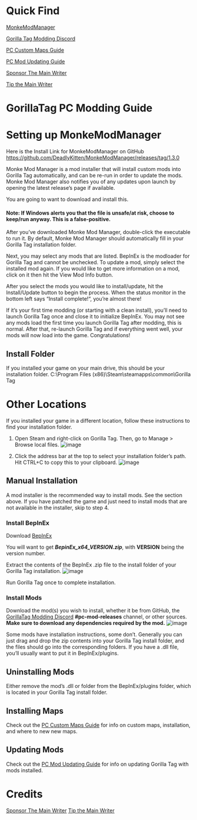 # Quick Find
[MonkeModManager](https://github.com/DeadlyKitten/MonkeModManager/releases/tag/1.3.0)

[Gorilla Tag Modding Discord](https://discord.gg/monkemod)

[PC Custom Maps Guide](https://gorillatagmodding.burrito.software/#/pc-maploading)

[PC Mod Updating Guide](https://gorillatagmodding.burrito.software/#/pc-updating)

[Sponsor The Main Writer](https://github.com/sponsors/burritosoftware)

[Tip the Main Writer](https://streamelements.com/burritosoft/tip)


# GorillaTag PC Modding Guide

# Setting up MonkeModManager
Here is the Install Link for MonkeModManager on GitHub
https://github.com/DeadlyKitten/MonkeModManager/releases/tag/1.3.0

Monke Mod Manager is a mod installer that will install custom mods into Gorilla Tag automatically, and can be re-run in order to update the mods. Monke Mod Manager also notifies you of any updates upon launch by opening the latest release’s page if available.

You are going to want to download and install this.

#### Note: If Windows alerts you that the file is unsafe/at risk, choose to keep/run anyway. This is a false-positive.

After you’ve downloaded Monke Mod Manager, double-click the executable to run it. By default, Monke Mod Manager should automatically fill in your Gorilla Tag installation folder.

Next, you may select any mods that are listed. BepInEx is the modloader for Gorilla Tag and cannot be unchecked. To update a mod, simply select the installed mod again. If you would like to get more information on a mod, click on it then hit the View Mod Info button.

After you select the mods you would like to install/update, hit the Install/Update button to begin the process. When the status monitor in the bottom left says “Install complete!“, you’re almost there!

If it’s your first time modding (or starting with a clean install), you’ll need to launch Gorilla Tag once and close it to initialize BepInEx. You may not see any mods load the first time you launch Gorilla Tag after modding, this is normal.
After that, re-launch Gorilla Tag and if everything went well, your mods will now load into the game. Congratulations!

## Install Folder

If you installed your game on your main drive, this should be your installation folder. C:\Program Files (x86)\Steam\steamapps\common\Gorilla Tag

# Other Locations
If you installed your game in a different location, follow these instructions to find your installation folder.

1. Open Steam and right-click on Gorilla Tag. Then, go to Manage > Browse local files.
![image](https://user-images.githubusercontent.com/121695210/212397870-f5b1f7a8-b9d5-4789-94cd-91484d21ff37.png)

2. Click the address bar at the top to select your installation folder’s path. Hit CTRL+C to copy this to your clipboard.
![image](https://user-images.githubusercontent.com/121695210/212397961-a5e6a30f-5f35-4a4b-b518-31ee780c8ae1.png)

## Manual Installation
A mod installer is the recommended way to install mods. See the section above. If you have patched the game and just need to install mods that are not available in the installer, skip to step 4.

### Install BepInEx
Download [BepInEx](https://github.com/DeadlyKitten/MonkeModManager/releases/tag/1.3.0)

You will want to get ***BepinEx_x64_VERSION.zip***, with **VERSION** being the version number.

Extract the contents of the BepInEx .zip file to the install folder of your Gorilla Tag installation.
![image](https://user-images.githubusercontent.com/121695210/212398610-98571190-f597-4786-b978-57f5a8b28c39.png)

Run Gorilla Tag once to complete installation.

### Install Mods
Download the mod(s) you wish to install, whether it be from GitHub, the [GorillaTag Modding Discord](https://discord.gg/monkemod) **#pc-mod-releases** channel, or other sources. **Make sure to download any dependencies required by the mod.**
![image](https://user-images.githubusercontent.com/121695210/212398928-9498b734-16b6-49c6-b268-b01113cf89f7.png)

Some mods have installation instructions, some don’t. Generally you can just drag and drop the zip contents into your Gorilla Tag install folder, and the files should go into the corresponding folders. If you have a .dll file, you’ll usually want to put it in BepInEx/plugins.


## Uninstalling Mods
Either remove the mod’s .dll or folder from the BepInEx/plugins folder, which is located in your Gorilla Tag install folder.

## Installing Maps
Check out the [PC Custom Maps Guide](https://gorillatagmodding.burrito.software/#/pc-maploading) for info on custom maps, installation, and where to new new maps.

## Updating Mods
Check out the [PC Mod Updating Guide](https://gorillatagmodding.burrito.software/#/pc-updating) for info on updating Gorilla Tag with mods installed.


# Credits
[Sponsor The Main Writer](https://github.com/sponsors/burritosoftware)
[Tip the Main Writer](https://streamelements.com/burritosoft/tip)
